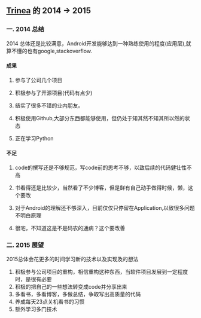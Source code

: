 [Trinea](https://github.com/trinea) 的 2014 -> 2015
-------------
### 一. 2014 总结
2014 总体还是比较满意，Android开发能够达到一种熟练使用的程度(应用层),就算不懂的也有google,stackoverflow.

#### 成果
1. 参与了公司几个项目

2. 积极参与了开源项目(代码有点少)

3. 结实了很多不错的业内朋友。

4. 积极使用Github,大部分东西都能够使用，但仍处于知其然不知其所以然的状态

5. 正在学习Python

#### 不足
1. code的撰写还是不够规范，写code前的思考不够，以致后续的代码健壮性不高

2. 书看得还是比较少，当然看了不少博客，但是鲜有自己动手做得时候，懒，这个要改

3. 对于Android的理解还不够深入，目前仅仅只停留在Application,以致很多问题不明白原理

4. 很宅，不知道这是不是码农的通病？这个要改善

### 二. 2015 展望
2015总体会花更多的时间学习新的技术以及实现及的想法

1. 积极参与公司项目的重构，相信重构这种东西，当软件项目发展到一定程度时，是很有必要
2. 积极的把自己的一些想法转变成code并分享出来
3. 多看书，多看博客，多做总结，争取写出高质量的代码
4. 养成每天23点关机看书的习惯
5. 额外学习多门技术
